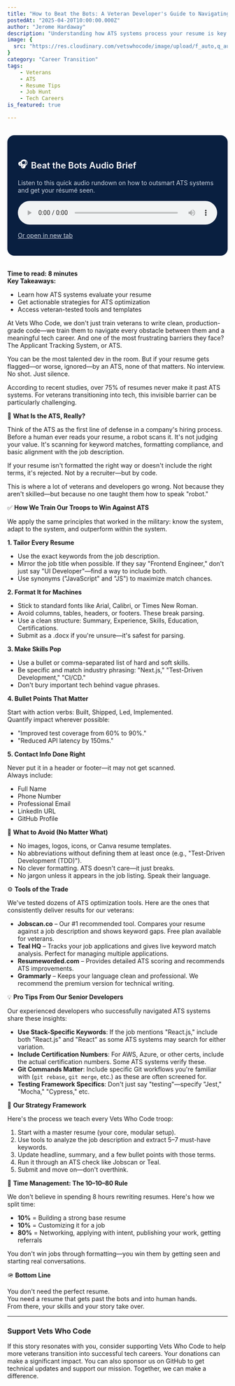 ```yaml
---
title: "How to Beat the Bots: A Veteran Developer's Guide to Navigating ATS in the Job Hunt"
postedAt: "2025-04-20T10:00:00.000Z"
author: "Jerome Hardaway"
description: "Understanding how ATS systems process your resume is key to getting past them."
image: {
  src: "https://res.cloudinary.com/vetswhocode/image/upload/f_auto,q_auto,w_1200,c_limit,dpr_auto,fl_progressive,fl_strip_profile/v1745335052/ats-blog-header_mrcz1j.jpg"
}
category: "Career Transition"
tags:
    - Veterans
    - ATS
    - Resume Tips
    - Job Hunt
    - Tech Careers
is_featured: true

---
```



<div style="background-color: #091f40; color: white; padding: 1.5rem; border-radius: 1rem; max-width: 600px; margin: 2rem auto;">
  <h2 style="font-size: 1.25rem; font-weight: 600; display: flex; align-items: center; margin-bottom: 0.5rem; color: white;">
    🎧 <span style="margin-left: 0.5rem;">Beat the Bots Audio Brief</span>
  </h2>
  <p style="font-size: 0.875rem; color: #cbd5e1; margin-bottom: 1rem;">
    Listen to this quick audio rundown on how to outsmart ATS systems and get your résumé seen.
  </p>
  <audio controls style="width: 100%; border-radius: 0.5rem;">
    <source src="https://res.cloudinary.com/vetswhocode/video/upload/v1745200712/beat-the-bots_eeqphc.m4a" type="audio/mp4" />
    Your browser does not support the audio element.
  </audio>
  <p style="margin-top: 1rem; font-size: 0.875rem;">
    <a href="https://res.cloudinary.com/vetswhocode/video/upload/v1745200712/beat-the-bots_eeqphc.m4a" target="_blank" rel="noopener noreferrer" style="text-decoration: underline; color: #cbd5e1;">
      Or open in new tab
    </a>
  </p>
</div>

**Time to read: 8 minutes**  
**Key Takeaways:**

- Learn how ATS systems evaluate your resume  
- Get actionable strategies for ATS optimization  
- Access veteran-tested tools and templates  

At Vets Who Code, we don't just train veterans to write clean, production-grade code—we train them to navigate every obstacle between them and a meaningful tech career. And one of the most frustrating barriers they face? The Applicant Tracking System, or ATS.

You can be the most talented dev in the room. But if your resume gets flagged—or worse, ignored—by an ATS, none of that matters. No interview. No shot. Just silence.

According to recent studies, over 75% of resumes never make it past ATS systems. For veterans transitioning into tech, this invisible barrier can be particularly challenging.

🧠 **What Is the ATS, Really?**

Think of the ATS as the first line of defense in a company's hiring process. Before a human ever reads your resume, a robot scans it. It's not judging your value. It's scanning for keyword matches, formatting compliance, and basic alignment with the job description.

If your resume isn't formatted the right way or doesn't include the right terms, it's rejected. Not by a recruiter—but by code.

This is where a lot of veterans and developers go wrong. Not because they aren't skilled—but because no one taught them how to speak "robot."

✅ **How We Train Our Troops to Win Against ATS**

We apply the same principles that worked in the military: know the system, adapt to the system, and outperform within the system.

**1. Tailor Every Resume**

- Use the exact keywords from the job description.  
- Mirror the job title when possible. If they say "Frontend Engineer," don't just say "UI Developer"—find a way to include both.  
- Use synonyms ("JavaScript" and "JS") to maximize match chances.

**2. Format It for Machines**

- Stick to standard fonts like Arial, Calibri, or Times New Roman.  
- Avoid columns, tables, headers, or footers. These break parsing.  
- Use a clean structure: Summary, Experience, Skills, Education, Certifications.  
- Submit as a .docx if you're unsure—it's safest for parsing.

**3. Make Skills Pop**

- Use a bullet or comma-separated list of hard and soft skills.  
- Be specific and match industry phrasing: "Next.js," "Test-Driven Development," "CI/CD."  
- Don't bury important tech behind vague phrases.

**4. Bullet Points That Matter**

Start with action verbs: Built, Shipped, Led, Implemented.  
Quantify impact wherever possible:

- "Improved test coverage from 60% to 90%."  
- "Reduced API latency by 150ms."

**5. Contact Info Done Right**

Never put it in a header or footer—it may not get scanned.  
Always include:

- Full Name  
- Phone Number  
- Professional Email  
- LinkedIn URL  
- GitHub Profile

🚫 **What to Avoid (No Matter What)**

- No images, logos, icons, or Canva resume templates.  
- No abbreviations without defining them at least once (e.g., "Test-Driven Development (TDD)").  
- No clever formatting. ATS doesn't care—it just breaks.  
- No jargon unless it appears in the job listing. Speak their language.

⚙️ **Tools of the Trade**

We've tested dozens of ATS optimization tools. Here are the ones that consistently deliver results for our veterans:

- **Jobscan.co** – Our #1 recommended tool. Compares your resume against a job description and shows keyword gaps. Free plan available for veterans.  
- **Teal HQ** – Tracks your job applications and gives live keyword match analysis. Perfect for managing multiple applications.  
- **Resumeworded.com** – Provides detailed ATS scoring and recommends ATS improvements.  
- **Grammarly** – Keeps your language clean and professional. We recommend the premium version for technical writing.

💡 **Pro Tips From Our Senior Developers**

Our experienced developers who successfully navigated ATS systems share these insights:

- **Use Stack-Specific Keywords**: If the job mentions "React.js," include both "React.js" and "React" as some ATS systems may search for either variation.  
- **Include Certification Numbers**: For AWS, Azure, or other certs, include the actual certification numbers. Some ATS systems verify these.  
- **Git Commands Matter**: Include specific Git workflows you're familiar with (`git rebase`, `git merge`, etc.) as these are often screened for.  
- **Testing Framework Specifics**: Don't just say "testing"—specify "Jest," "Mocha," "Cypress," etc.

🔁 **Our Strategy Framework**

Here's the process we teach every Vets Who Code troop:

1. Start with a master resume (your core, modular setup).  
2. Use tools to analyze the job description and extract 5–7 must-have keywords.  
3. Update headline, summary, and a few bullet points with those terms.  
4. Run it through an ATS check like Jobscan or Teal.  
5. Submit and move on—don't overthink.

🎯 **Time Management: The 10–10–80 Rule**

We don't believe in spending 8 hours rewriting resumes. Here's how we split time:

- **10%** = Building a strong base resume  
- **10%** = Customizing it for a job  
- **80%** = Networking, applying with intent, publishing your work, getting referrals

You don't win jobs through formatting—you win them by getting seen and starting real conversations.

🪖 **Bottom Line**

You don't need the perfect resume.  
You need a resume that gets past the bots and into human hands.  
From there, your skills and your story take over.

---

<!-- This should always be the last paragraph of the blog post -->

### Support Vets Who Code

If this story resonates with you, consider supporting Vets Who Code to help more veterans transition into successful tech careers. Your donations can make a significant impact. You can also sponsor us on GitHub to get technical updates and support our mission. Together, we can make a difference.
